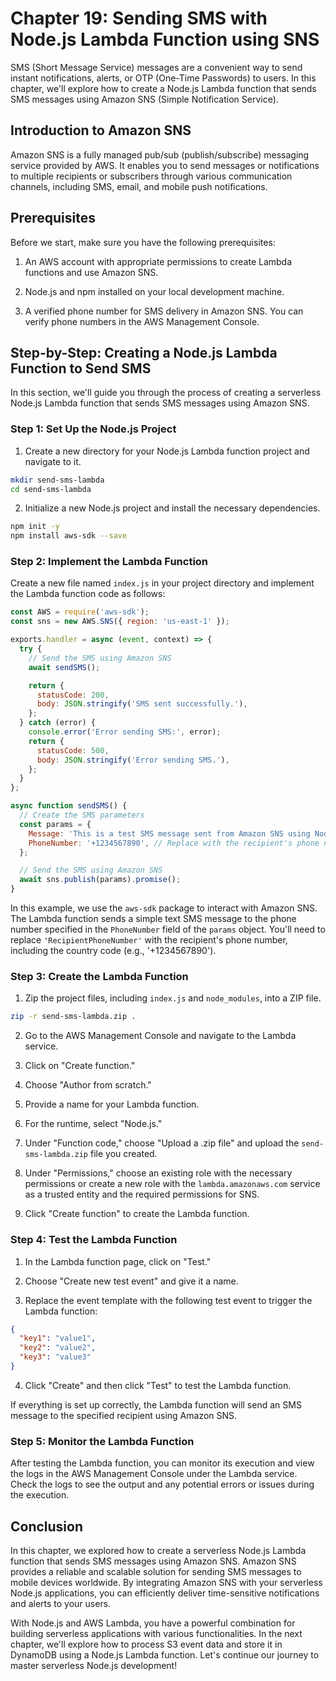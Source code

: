# Chapter 19: Sending SMS with Node.js Lambda Function using SNS

SMS (Short Message Service) messages are a convenient way to send instant notifications, alerts, or OTP (One-Time Passwords) to users. In this chapter, we'll explore how to create a Node.js Lambda function that sends SMS messages using Amazon SNS (Simple Notification Service).

## Introduction to Amazon SNS

Amazon SNS is a fully managed pub/sub (publish/subscribe) messaging service provided by AWS. It enables you to send messages or notifications to multiple recipients or subscribers through various communication channels, including SMS, email, and mobile push notifications.

## Prerequisites

Before we start, make sure you have the following prerequisites:

1. An AWS account with appropriate permissions to create Lambda functions and use Amazon SNS.

2. Node.js and npm installed on your local development machine.

3. A verified phone number for SMS delivery in Amazon SNS. You can verify phone numbers in the AWS Management Console.

## Step-by-Step: Creating a Node.js Lambda Function to Send SMS

In this section, we'll guide you through the process of creating a serverless Node.js Lambda function that sends SMS messages using Amazon SNS.

### Step 1: Set Up the Node.js Project

1. Create a new directory for your Node.js Lambda function project and navigate to it.

```bash
mkdir send-sms-lambda
cd send-sms-lambda
```

2. Initialize a new Node.js project and install the necessary dependencies.

```bash
npm init -y
npm install aws-sdk --save
```

### Step 2: Implement the Lambda Function

Create a new file named `index.js` in your project directory and implement the Lambda function code as follows:

```javascript
const AWS = require('aws-sdk');
const sns = new AWS.SNS({ region: 'us-east-1' });

exports.handler = async (event, context) => {
  try {
    // Send the SMS using Amazon SNS
    await sendSMS();

    return {
      statusCode: 200,
      body: JSON.stringify('SMS sent successfully.'),
    };
  } catch (error) {
    console.error('Error sending SMS:', error);
    return {
      statusCode: 500,
      body: JSON.stringify('Error sending SMS.'),
    };
  }
};

async function sendSMS() {
  // Create the SMS parameters
  const params = {
    Message: 'This is a test SMS message sent from Amazon SNS using Node.js Lambda function.',
    PhoneNumber: '+1234567890', // Replace with the recipient's phone number
  };

  // Send the SMS using Amazon SNS
  await sns.publish(params).promise();
}
```

In this example, we use the `aws-sdk` package to interact with Amazon SNS. The Lambda function sends a simple text SMS message to the phone number specified in the `PhoneNumber` field of the `params` object. You'll need to replace `'RecipientPhoneNumber'` with the recipient's phone number, including the country code (e.g., '+1234567890').

### Step 3: Create the Lambda Function

1. Zip the project files, including `index.js` and `node_modules`, into a ZIP file.

```bash
zip -r send-sms-lambda.zip .
```

2. Go to the AWS Management Console and navigate to the Lambda service.

3. Click on "Create function."

4. Choose "Author from scratch."

5. Provide a name for your Lambda function.

6. For the runtime, select "Node.js."

7. Under "Function code," choose "Upload a .zip file" and upload the `send-sms-lambda.zip` file you created.

8. Under "Permissions," choose an existing role with the necessary permissions or create a new role with the `lambda.amazonaws.com` service as a trusted entity and the required permissions for SNS.

9. Click "Create function" to create the Lambda function.

### Step 4: Test the Lambda Function

1. In the Lambda function page, click on "Test."

2. Choose "Create new test event" and give it a name.

3. Replace the event template with the following test event to trigger the Lambda function:

```json
{
  "key1": "value1",
  "key2": "value2",
  "key3": "value3"
}
```

4. Click "Create" and then click "Test" to test the Lambda function.

If everything is set up correctly, the Lambda function will send an SMS message to the specified recipient using Amazon SNS.

### Step 5: Monitor the Lambda Function

After testing the Lambda function, you can monitor its execution and view the logs in the AWS Management Console under the Lambda service. Check the logs to see the output and any potential errors or issues during the execution.

## Conclusion

In this chapter, we explored how to create a serverless Node.js Lambda function that sends SMS messages using Amazon SNS. Amazon SNS provides a reliable and scalable solution for sending SMS messages to mobile devices worldwide. By integrating Amazon SNS with your serverless Node.js applications, you can efficiently deliver time-sensitive notifications and alerts to your users.

With Node.js and AWS Lambda, you have a powerful combination for building serverless applications with various functionalities. In the next chapter, we'll explore how to process S3 event data and store it in DynamoDB using a Node.js Lambda function. Let's continue our journey to master serverless Node.js development!